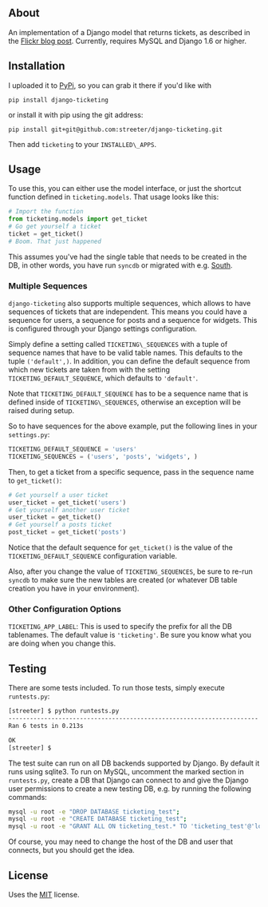 ## About

An implementation of a Django model that returns tickets, as described
in the [Flickr blog post][flickr]. Currently, requires MySQL and Django 1.6 or
higher.

## Installation

I uploaded it to [PyPi][pypi], so you can grab it there if you'd like with

```
pip install django-ticketing
```

or install it with pip using the git address:

```
pip install git+git@github.com:streeter/django-ticketing.git
```

Then add `ticketing` to your `INSTALLED\_APPS`.

## Usage

To use this, you can either use the model interface, or just the shortcut
function defined in `ticketing.models`. That usage looks like this:

```python
# Import the function
from ticketing.models import get_ticket
# Go get yourself a ticket
ticket = get_ticket()
# Boom. That just happened
```

This assumes you've had the single table that needs to be created in the DB,
in other words, you have run `syncdb` or migrated with e.g. [South][south].

### Multiple Sequences

`django-ticketing` also supports multiple sequences, which allows to have
sequences of tickets that are independent. This means you could have a sequence
for users, a sequence for posts and a sequence for widgets. This is configured
through your Django settings configuration.

Simply define a setting called `TICKETING\_SEQUENCES` with a tuple of sequence
names that have to be valid table names. This defaults to the tuple `('default',)`.
In addition, you can define the default sequence from which new tickets are
taken from with the setting `TICKETING_DEFAULT_SEQUENCE`, which defaults to
`'default'`.

Note that `TICKETING_DEFAULT_SEQUENCE` has to be a sequence name that is defined
inside of `TICKETING\_SEQUENCES`, otherwise an exception will be raised
during setup.

So to have sequences for the above example, put the following lines in your
`settings.py`:

``` python
TICKETING_DEFAULT_SEQUENCE = 'users'
TICKETING_SEQUENCES = ('users', 'posts', 'widgets', )
```

Then, to get a ticket from a specific sequence, pass in the sequence name to
`get_ticket()`:

``` python
# Get yourself a user ticket
user_ticket = get_ticket('users')
# Get yourself another user ticket
user_ticket = get_ticket()
# Get yourself a posts ticket
post_ticket = get_ticket('posts')
```

Notice that the default sequence for `get_ticket()` is the value of the
`TICKETING_DEFAULT_SEQUENCE` configuration variable.

Also, after you change the value of `TICKETING_SEQUENCES`, be sure to re-run
`syncdb` to make sure the new tables are created (or whatever DB table creation
you have in your environment).

### Other Configuration Options

`TICKETING_APP_LABEL`: This is used to specify the prefix for all the DB
tablenames. The default value is `'ticketing'`. Be sure you know what you are
doing when you change this.


## Testing

There are some tests included. To run those tests, simply execute `runtests.py`:

``` bash
[streeter] $ python runtests.py
----------------------------------------------------------------------
Ran 6 tests in 0.213s

OK
[streeter] $
```

The test suite can run on all DB backends supported by Django. By default
it runs using sqlite3.
To run on MySQL, uncomment the marked section in `runtests.py`, create a
DB that Django can connect to and give the Django user permissions to
create a new testing DB, e.g. by running the following commands:

``` bash
mysql -u root -e "DROP DATABASE ticketing_test";
mysql -u root -e "CREATE DATABASE ticketing_test";
mysql -u root -e "GRANT ALL ON ticketing_test.* TO 'ticketing_test'@'localhost' IDENTIFIED BY ''"
```

Of course, you may need to change the host of the DB and user that connects, but
you should get the idea.


## License

Uses the [MIT][mit] license.


[flickr]: http://code.flickr.com/blog/2010/02/08/ticket-servers-distributed-unique-primary-keys-on-the-cheap/
[pypi]: http://pypi.python.org/pypi/django-ticketing/
[south]: http://south.aeracode.org/
[mit]: http://opensource.org/licenses/MIT
